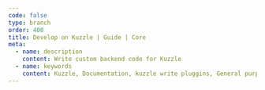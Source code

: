 ```yaml
---
code: false
type: branch
order: 400
title: Develop on Kuzzle | Guide | Core
meta:
  - name: description
    content: Write custom backend code for Kuzzle
  - name: keywords
    content: Kuzzle, Documentation, kuzzle write pluggins, General purpose backend, opensource, Develop on Kuzzle
---
```

<Redirect to="embedded-sdk" />


